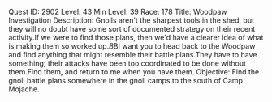 Quest ID: 2902
Level: 43
Min Level: 39
Race: 178
Title: Woodpaw Investigation
Description: Gnolls aren't the sharpest tools in the shed, but they will no doubt have some sort of documented strategy on their recent activity.If we were to find those plans, then we'd have a clearer idea of what is making them so worked up.$B$BI want you to head back to the Woodpaw and find anything that might resemble their battle plans.They have to have something; their attacks have been too coordinated to be done without them.Find them, and return to me when you have them.
Objective: Find the gnoll battle plans somewhere in the gnoll camps to the south of Camp Mojache.

